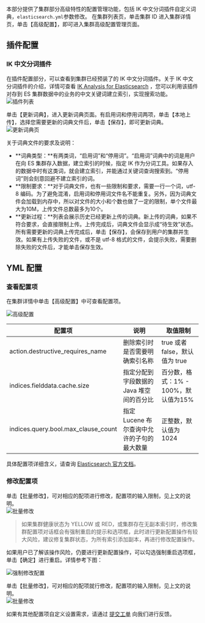 本部分提供了集群部分高级特性的配置管理功能，包括 IK 中文分词插件自定义词典，`elasticsearch.yml`参数修改。
在集群列表页，单击集群 ID 进入集群详情页，单击【高级配置】，即可进入集群高级配置管理页面。  

## 插件配置

### IK 中文分词插件

在插件配置部分，可以查看到集群已经预装了的 IK 中文分词插件。关于 IK 中文分词插件的介绍，详情可查看 [IK Analysis for Elasticsearch](https://github.com/medcl/elasticsearch-analysis-ik) ，您可以利用该插件对存到 ES 集群数据中的业务的中文关键词建立索引，实现搜索功能。
![插件列表](https://main.qcloudimg.com/raw/8bcb4c96cfc31cee54fcbab736642b99.png)

单击【更新词典】，进入更新词典页面。有启用词和停用词两项，单击【本地上传】，选择您需要更新的词典文件后，单击【保存】，即可更新词典。 
![更新词典页](https://main.qcloudimg.com/raw/3a2e741c71df1f999f45fb22cec26f3b.png)

关于词典文件的要求及说明：  

- **词典类型：**有两类词，“启用词”和“停用词”。“启用词”词典中的词是用户在向 ES 集群存入数据，建立索引的时候，指定 IK 作为分词工具。如果存入的数据中时有这类词，就会建立索引，并能通过关键词查询搜索到。“停用词”则会刻意回避不建立索引的词。  
- **限制要求：**对于词典文件，也有一些限制和要求，需要一行一个词，utf-8 编码。为了避免混淆，启用词和停用词文件名不能重复。另外，因为词典文件会加载到内存中，所以对文件的大小和个数也做了一定的限制，单个文件最大为10M，上传文件总数最多为10个。  
- **更新过程：**列表会展示历史已经更新上传的词典。新上传的词典，如果不符合要求，会直接限制上传。上传完成后，词典文件会显示成“待生效”状态。所有需要更新的词典上传完成后，单击【保存】，会保存到用户的集群并生效。如果有上传失败的文件，或不是 utf-8 格式的文件，会提示失败，需要删除失败的文件后，才能单击保存生效。

## YML 配置

### 查看配置项

在集群详情中单击【高级配置】中可查看配置项。

![高级配置](https://main.qcloudimg.com/raw/ffd2f1bdb80f7b219bb7071bdd0a6eed.png)  

| 配置项                              | 说明                                       | 取值限制                          |
| ----------------------------------- | ------------------------------------------ | --------------------------------- |
| action.destructive_requires_name    | 删除索引时是否需要明确索引名称             | true 或者 false，默认值为 true    |
| indices.fielddata.cache.size        | 指定分配到字段数据的 Java 堆空间的百分比   | 百分数，格式：1% - 100%，默认值为15% |
| indices.query.bool.max_clause_count | 指定 Lucene 布尔查询中允许的子句的最大数量 | 正整数，默认值为1024              |

具体配置项详细含义，请查询 [Elasticsearch 官方文档](https://www.elastic.co/guide/en/elasticsearch/reference/5.6/index.html)。

### 修改配置项
单击【批量修改】，可对相应的配项进行修改，配置项的输入限制，见上文的说明。  
![批量修改](https://main.qcloudimg.com/raw/352d8ca2e4407996e347b034cf58f4b6.png)
>如果集群健康状态为 YELLOW 或 RED，或集群存在无副本索引时，修改集群配置项对话框会有强制重启的提示和选项框，此时进行更新配置操作有较大风险，建议修复集群状态，为所有索引添加副本，再进行修改配置操作。

如果用户已了解该操作风险，仍要进行更新配置操作，可以勾选强制重启选项框，单击【确定】进行重启。详情参考下图：

![强制修改配置](https://main.qcloudimg.com/raw/156e7b0079ef6ce27092b8351d7072ea.png)

单击【批量修改】，可对相应的配项就行修改，配置项的输入限制，见上文的说明。  
![批量修改](https://main.qcloudimg.com/raw/2278535378352578345126581a4a65c0.png)  

如果有其他配置项自定义设置需求，请通过 [提交工单](https://console.cloud.tencent.com/workorder/category) 向我们进行反馈。
